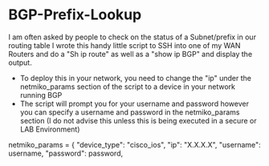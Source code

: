 # BGP-Prefix-Lookup

I am often asked by people to check on the status of a Subnet/prefix in our routing table
I wrote this handy little script to SSH into one of my WAN Routers and do a "Sh ip route" as well as a "show ip BGP"  and display the output.

- To deploy this in your network, you need to change the "ip" under the netmiko_params section of the script to a device in your network running BGP
- The script will prompt you for your username and password however you can specify a username and password in the netmiko_params section (I do not advise this unless this is being executed in a secure or LAB Environment)

netmiko_params = {
    "device_type": "cisco_ios", 
    "ip": "X.X.X.X",
    "username": username,
    "password": password,
    

